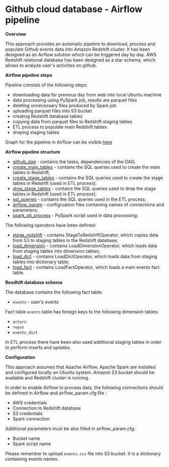 # Github cloud database - Airflow pipeline

**Overview**

This approach provides an automatic pipeline to download, process and populate Github events data into Amazon Redshift cluster.
It has been designed as an Airflow solution which can be triggered day by day. AWS Redshift relational database has been designed as a star schema, which allows to analyze user's activities on github. 

**Airflow pipeline steps**

Pipeline consists of the following steps:
* downloading data for previous day from web into local Ubuntu machine
* data processing using PySpark job, results are parquet files
* deleting unnecessary files produced by Spark job
* uploading parquet files into S3 bucket
* creating Redshift database tables
* copying data from parquet files to Redshift staging tables
* ETL process to populate main Redshift tables
* droping staging tables

Graph for the pipeline in Airflow can be visible [here](dag.png)

**Airflow pipeline structure**

* [github_dag](dags/github_dag.py) - contains the tasks, dependencies of the DAG;
* [create_main_tables](create_main_tables.sql) - contains the SQL queries used to create the main tables in Redshift;
* [create_stage_tables](create_stage_tables.sql) - contains the SQL queries used to create the stage tables in Redshift (used in ETL process);
* [drop_stage_tables](drop_stage_tables.sql) - contains the SQL queries used to drop the stage tables in Redshift (used in ETL process);
* [sql_queries](plugins/helpers/sql_queries.py) - contains the SQL queries used in the ETL process;
* [airflow_param](airflow_param.cfg) - configruation files containing names of connections and parameters;
* [spark_git_process](spark_git_process.py) - PySpark script used in data processing;

The following operators have been defined:
* [stage_redshift](plugins/operators/stage_redshift.py) - contains StageToRedshiftOperator, which copies data from S3 to staging tables in the Redshift database;
* [load_dimension](plugins/operators/load_dimension.py) - contains LoadDimensionOperator, which loads data from staging tables into dimension tables;
* [load_dict](plugins/operators/load_dict.py) - contains LoadDictOperator, which loads data from staging tables into dictionary table;
* [load_fact](plugins/operators/load_fact.py) - contains LoadFactOperator, which loads a main events fact table.

**Resdhift database schema**

The database contains the following fact table:
* `events` - user's events

Fact table `events` table has foreign keys to the following dimension tables:
* `actors`
* `repos`
* `events_dict`

In ETL process there have been also used additional staging tables in order to perform inserts and updates.

**Configuration**

This approach assumes that Apache Airflow, Apache Spark are installed and configured locally on Ubuntu system.
Amazon S3 bucket should be available and Redshift cluster is running.

In order to enable Airflow to process data, the following connections should be defined in Airflow and airflow_param.cfg file :
* AWS credentials
* Connection to Redshift database
* S3 credentials
* Spark connection

Additional parameters must be also filled in airflow_param.cfg:
* Bucket name
* Spark script name

Please remember to upload `events.csv` file into S3 bucket. It is a dictionary containing events names.
